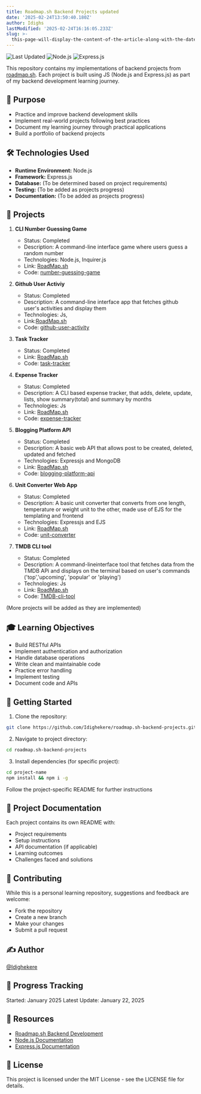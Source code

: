 ```yaml
---
title: Roadmap.sh Backend Projects updated
date: '2025-02-24T13:50:40.180Z'
author: Idighs
lastModified: '2025-02-24T16:16:05.233Z'
slug: >-
  this-page-will-display-the-content-of-the-article-along-with-the-date-of-publication.
---
```

  
![Last Updated](https://img.shields.io/badge/Last%20Updated-February%202025-brightgreen)
![Node.js](https://img.shields.io/badge/Node.js-339933?style=flat&logo=nodedotjs&logoColor=white)
![Express.js](https://img.shields.io/badge/Express.js-000000?style=flat&logo=express&logoColor=white)

This repository contains my implementations of backend projects from [roadmap.sh](https://roadmap.sh). Each project is built using JS (Node.js and Express.js) as part of my backend development learning journey.

## 🎯 Purpose

- Practice and improve backend development skills
- Implement real-world projects following best practices
- Document my learning journey through practical applications
- Build a portfolio of backend projects

## 🛠️ Technologies Used

- **Runtime Environment:** Node.js
- **Framework:** Express.js
- **Database:** (To be determined based on project requirements)
- **Testing:** (To be added as projects progress)
- **Documentation:** (To be added as projects progress)

## 🚀 Projects

1. **CLI Number Guessing Game**
   - Status: Completed
   - Description: A command-line interface game where users guess a random number
   - Technologies: Node.js, Inquirer.js
   - Link: [RoadMap.sh](https://roadmap.sh/projects/number-guessing-game)
   - Code: [number-guessing-game](https://github.com/Idighekere/RoadMap.sh-Backend-Projects/tree/master/number-guessing-game)

2. **Github User Activiy**
   - Status: Completed
   - Description: A command-line interface app that fetches github user's activities and display them
   - Technologies: Js,
   - Link:[RoadMap.sh](https://roadmap.sh/projects/github-user-activity)
   - Code: [github-user-activity](https://github.com/Idighekere/RoadMap.sh-Backend-Projects/tree/master/github-user-activity)

3. **Task Tracker**
   - Status: Completed
   - Link: [RoadMap.sh](https://roadmap.sh/projects/task-tracker)
   - Code: [task-tracker](https://github.com/Idighekere/RoadMap.sh-Backend-Projects/tree/master/task-tracker)
4. **Expense Tracker**
   - Status: Completed
   - Description: A CLI based expense tracker, that adds, delete, update, lists, show summary(total) and summary by months
   - Technologies: Js
   - Link: [RoadMap.sh](https://roadmap.sh/projects/expense-tracker)
   - Code: [expense-tracker](https://github.com/Idighekere/RoadMap.sh-Backend-Projects/tree/master/expense-tracker)
5. **Blogging Platform API**
   - Status: Completed
   - Description: A basic web API that allows post to be created, deleted, updated and fetched
   - Technologies: Expressjs and MongoDB
   - Link: [RoadMap.sh](https://roadmap.sh/projects/blogging-platform-api)
   - Code: [blogging-platform-api](https://github.com/Idighekere/RoadMap.sh-Backend-Projects/tree/master/blogging-platform-api)
6. **Unit Converter Web App**
   - Status: Completed
   - Description: A basic unit converter that converts from one length, temperature or weight unit to the other, made use of EJS for the templating and frontend
   - Technologies: Expressjs and EJS
   - Link: [RoadMap.sh](https://roadmap.sh/projects/unit-converter)
   - Code: [unit-converter](https://github.com/Idighekere/RoadMap.sh-Backend-Projects/tree/master/unit-converter)
7. **TMDB CLI tool**
   - Status: Completed
   - Description: A command-lineinterface tool that fetches data from the TMDB APi and displays on the terminal based on user's commands ('top','upcoming', 'popular' or 'playing')
   - Technologies: Js
   - Link: [RoadMap.sh](https://roadmap.sh/projects/tmdb-cli)
   - Code: [TMDB-cli-tool](https://github.com/Idighekere/RoadMap.sh-Backend-Projects/tree/master/tmdb-cli-tool)

(More projects will be added as they are implemented)

## 🎓 Learning Objectives

- Build RESTful APIs
- Implement authentication and authorization
- Handle database operations
- Write clean and maintainable code
- Practice error handling
- Implement testing
- Document code and APIs

## 🚀 Getting Started

1. Clone the repository:
```bash
git clone https://github.com/Idighekere/roadmap.sh-backend-projects.git
```

2. Navigate to project directory:
```bash
cd roadmap.sh-backend-projects
```
3. Install dependencies (for specific project):
```bash
cd project-name
npm install && npm i -g
```
Follow the project-specific README for further instructions

## 📝 Project Documentation
Each project contains its own README with:

- Project requirements
- Setup instructions
- API documentation (if applicable)
- Learning outcomes
- Challenges faced and solutions
## 🤝 Contributing
While this is a personal learning repository, suggestions and feedback are welcome:

- Fork the repository
- Create a new branch
- Make your changes
- Submit a pull request
## ✍️ Author
[@Idighekere]('https://github.com/idighekere')

## 📅 Progress Tracking
Started: January 2025
Latest Update: January 22, 2025
## 📖 Resources
- [Roadmap.sh Backend Development](https://roadmap.sh/backend)
- [Node.js Documentation](https://nodejs.org/docs)
- [Express.js Documentation](https://expressjs.com/)

## 📜 License
This project is licensed under the MIT License - see the LICENSE file for details.
